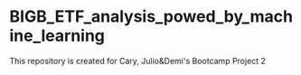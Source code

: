 # BIGB_ETF_analysis_powed_by_machine_learning
This repository is created for Cary, Julio&amp;Demi's Bootcamp Project 2

